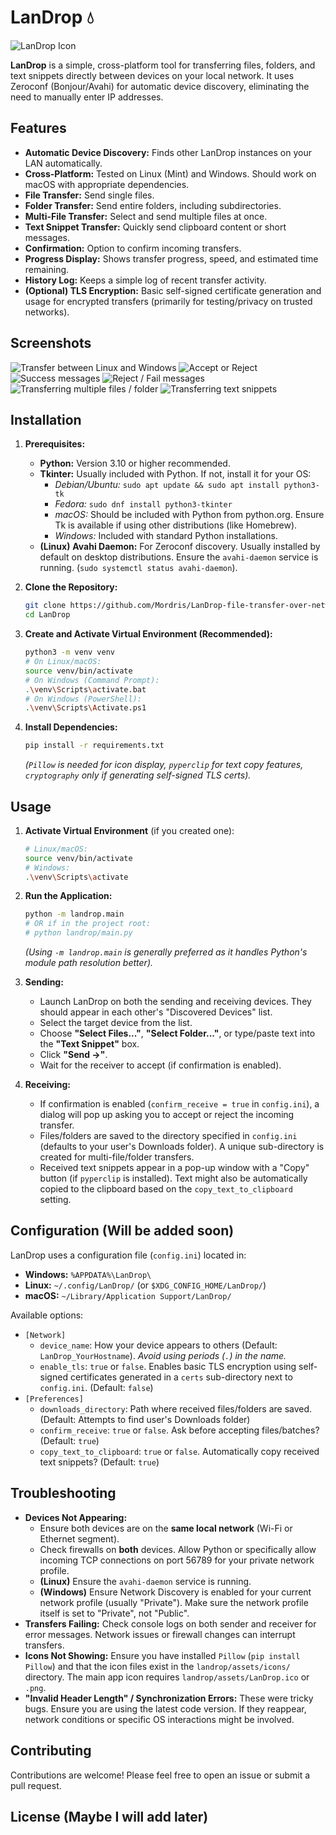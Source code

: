 # LanDrop 💧

![LanDrop Icon](landrop/assets/LanDrop.png)

**LanDrop** is a simple, cross-platform tool for transferring files, folders, and text snippets directly between devices on your local network. It uses Zeroconf (Bonjour/Avahi) for automatic device discovery, eliminating the need to manually enter IP addresses.

## Features

- **Automatic Device Discovery:** Finds other LanDrop instances on your LAN automatically.
- **Cross-Platform:** Tested on Linux (Mint) and Windows. Should work on macOS with appropriate dependencies.
- **File Transfer:** Send single files.
- **Folder Transfer:** Send entire folders, including subdirectories.
- **Multi-File Transfer:** Select and send multiple files at once.
- **Text Snippet Transfer:** Quickly send clipboard content or short messages.
- **Confirmation:** Option to confirm incoming transfers.
- **Progress Display:** Shows transfer progress, speed, and estimated time remaining.
- **History Log:** Keeps a simple log of recent transfer activity.
- **(Optional) TLS Encryption:** Basic self-signed certificate generation and usage for encrypted transfers (primarily for testing/privacy on trusted networks).

## Screenshots

![Transfer between Linux and Windows ](./screenshots/project15.png)
![Accept or Reject](./screenshots/project15-1.png)
![Success messages](./screenshots/project15-2.png)
![Reject / Fail messages](./screenshots/project15-3.png)
![Transferring multiple files / folder](./screenshots/project15-4.png)
![Transferring text snippets](./screenshots/project15-5.png)

## Installation

1.  **Prerequisites:**

    - **Python:** Version 3.10 or higher recommended.
    - **Tkinter:** Usually included with Python. If not, install it for your OS:
      - _Debian/Ubuntu:_ `sudo apt update && sudo apt install python3-tk`
      - _Fedora:_ `sudo dnf install python3-tkinter`
      - _macOS:_ Should be included with Python from python.org. Ensure Tk is available if using other distributions (like Homebrew).
      - _Windows:_ Included with standard Python installations.
    - **(Linux)** **Avahi Daemon:** For Zeroconf discovery. Usually installed by default on desktop distributions. Ensure the `avahi-daemon` service is running. (`sudo systemctl status avahi-daemon`).

2.  **Clone the Repository:**

    ```bash
    git clone https://github.com/Mordris/LanDrop-file-transfer-over-network
    cd LanDrop
    ```

3.  **Create and Activate Virtual Environment (Recommended):**

    ```bash
    python3 -m venv venv
    # On Linux/macOS:
    source venv/bin/activate
    # On Windows (Command Prompt):
    .\venv\Scripts\activate.bat
    # On Windows (PowerShell):
    .\venv\Scripts\Activate.ps1
    ```

4.  **Install Dependencies:**
    ```bash
    pip install -r requirements.txt
    ```
    _(`Pillow` is needed for icon display, `pyperclip` for text copy features, `cryptography` only if generating self-signed TLS certs)._

## Usage

1.  **Activate Virtual Environment** (if you created one):

    ```bash
    # Linux/macOS:
    source venv/bin/activate
    # Windows:
    .\venv\Scripts\activate
    ```

2.  **Run the Application:**

    ```bash
    python -m landrop.main
    # OR if in the project root:
    # python landrop/main.py
    ```

    _(Using `-m landrop.main` is generally preferred as it handles Python's module path resolution better)._

3.  **Sending:**

    - Launch LanDrop on both the sending and receiving devices. They should appear in each other's "Discovered Devices" list.
    - Select the target device from the list.
    - Choose **"Select Files..."**, **"Select Folder..."**, or type/paste text into the **"Text Snippet"** box.
    - Click **"Send ->"**.
    - Wait for the receiver to accept (if confirmation is enabled).

4.  **Receiving:**
    - If confirmation is enabled (`confirm_receive = true` in `config.ini`), a dialog will pop up asking you to accept or reject the incoming transfer.
    - Files/folders are saved to the directory specified in `config.ini` (defaults to your user's Downloads folder). A unique sub-directory is created for multi-file/folder transfers.
    - Received text snippets appear in a pop-up window with a "Copy" button (if `pyperclip` is installed). Text might also be automatically copied to the clipboard based on the `copy_text_to_clipboard` setting.

## Configuration (Will be added soon)

LanDrop uses a configuration file (`config.ini`) located in:

- **Windows:** `%APPDATA%\LanDrop\`
- **Linux:** `~/.config/LanDrop/` (or `$XDG_CONFIG_HOME/LanDrop/`)
- **macOS:** `~/Library/Application Support/LanDrop/`

Available options:

- `[Network]`
  - `device_name`: How your device appears to others (Default: `LanDrop_YourHostname`). _Avoid using periods (`.`) in the name._
  - `enable_tls`: `true` or `false`. Enables basic TLS encryption using self-signed certificates generated in a `certs` sub-directory next to `config.ini`. (Default: `false`)
- `[Preferences]`
  - `downloads_directory`: Path where received files/folders are saved. (Default: Attempts to find user's Downloads folder)
  - `confirm_receive`: `true` or `false`. Ask before accepting files/batches? (Default: `true`)
  - `copy_text_to_clipboard`: `true` or `false`. Automatically copy received text snippets? (Default: `true`)

## Troubleshooting

- **Devices Not Appearing:**
  - Ensure both devices are on the **same local network** (Wi-Fi or Ethernet segment).
  - Check firewalls on **both** devices. Allow Python or specifically allow incoming TCP connections on port 56789 for your private network profile.
  - **(Linux)** Ensure the `avahi-daemon` service is running.
  - **(Windows)** Ensure Network Discovery is enabled for your current network profile (usually "Private"). Make sure the network profile itself is set to "Private", not "Public".
- **Transfers Failing:** Check console logs on both sender and receiver for error messages. Network issues or firewall changes can interrupt transfers.
- **Icons Not Showing:** Ensure you have installed `Pillow` (`pip install Pillow`) and that the icon files exist in the `landrop/assets/icons/` directory. The main app icon requires `landrop/assets/LanDrop.ico` or `.png`.
- **"Invalid Header Length" / Synchronization Errors:** These were tricky bugs. Ensure you are using the latest code version. If they reappear, network conditions or specific OS interactions might be involved.

## Contributing

Contributions are welcome! Please feel free to open an issue or submit a pull request.

## License (Maybe I will add later)
